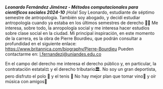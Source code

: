 _**Leonardo Fernández Jiménez - Métodos computacionales para científicos sociales 2024-10**_
¡Hola! Soy Leonardo, estudiante de séptimo semestre de antropología. También soy abogado, y decidí estudiar antropología cuando ya estaba en los últimos semestres de derecho 👨‍⚖️
Me interesa, sobre todo, la anropología social y me interesa hacer estudios sobre clase social en la ciudad. Mi principal inspiración, en este momento de la carrera, es la obra de Pierre Bourdieu, que podrán consultar a profundidad en el siguiente enlace: https://www.britannica.com/biography/Pierre-Bourdieu
Pueden contactarme en: l.fernandezj@uniandes.edu.co

En el campo del derecho me interesa el derecho público y, en particular, la contratación estatal⚖️ y el derecho tributario🏛️.
No soy un gran deportista, pero disfruto el polo 🏇 y el tenis 🎾
No hay mejor plan que tomar vino🍷 y oír música con amigos🎵

